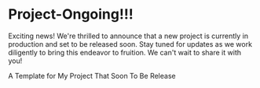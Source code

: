 # Project-Ongoing!!!

Exciting news! We're thrilled to announce that a new project is currently in production and set to be released soon. Stay tuned for updates as we work diligently to bring this endeavor to fruition. We can't wait to share it with you!




A Template for My Project That Soon To Be Release
